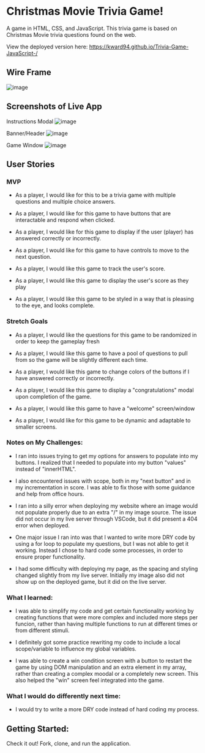 # Christmas Movie Trivia Game!

A game in HTML, CSS, and JavaScript. This trivia game is based on Christmas Movie trivia questions found on the web.

View the deployed version here: https://kward94.github.io/Trivia-Game-JavaScript-/

## Wire Frame

![image](https://user-images.githubusercontent.com/75279409/102917852-289ff000-4443-11eb-9ebd-3e36221321cd.png)

## Screenshots of Live App
Instructions Modal
![image](https://user-images.githubusercontent.com/75279409/102942397-75e78600-4472-11eb-82ee-4539e6ad9a87.png)

Banner/Header
![image](https://user-images.githubusercontent.com/75279409/102942327-4c2e5f00-4472-11eb-8f25-8cf404658ec7.png)

Game Window
![image](https://user-images.githubusercontent.com/75279409/102942256-14bfb280-4472-11eb-97c3-e54699533af7.png)


## User Stories

### MVP
- As a player, I would like for this to be a trivia game with multiple questions and multiple choice answers.

- As a player, I would like for this game to have buttons that are interactable and respond when clicked.

- As a player, I would like for this game to display if the user (player) has answered correctly or incorrectly.

- As a player, I would like for this game to have controls to move to the next question.

- As a player, I would like this game to track the user's score.

- As a player, I would like this game to display the user's score as they play

- As a player, I would like this game to be styled in a way that is pleasing to the eye, and looks complete.

### Stretch Goals
- As a player, I would like the questions for this game to be randomized in order to keep the gameplay fresh

- As a player, I would like this game to have a pool of questions to pull from so the game will be slightly different each time.

- As a player, I would like this game to change colors of the buttons if I have answered correctly or incorrectly.

- As a player, I would like this game to display a "congratulations" modal upon completion of the game.

-  As a player, I would like this game to have a "welcome" screen/window

- As a player, I would like for this game to be dynamic and adaptable to smaller screens.


### Notes on My Challenges:
- I ran into issues trying to get my options for answers to populate into my buttons. I realized that I needed to populate into my button "values" instead of "innerHTML".

- I also encountered issues with scope, both in my "next button" and in my incrementation in score. I was able to fix those with some guidance and help from office hours.

- I ran into a silly error when deploying my website where an image would not populate properly due to an extra "/" in my image source. The issue did not occur in my live server through VSCode, but it did present a 404 error when deployed.

- One major issue I ran into was that I wanted to write more DRY code by using a for loop to populate my questions, but I was not able to get it working. Instead I chose to hard code some processes, in order to ensure proper functionality.

- I had some difficulty with deploying my page, as the spacing and styling changed slightly from my live server. Initially my image also did not show up on the deployed game, but it did on the live server.



### What I learned:
- I was able to simplify my code and get certain functionality working by creating functions that were more complex and included more steps per funcion, rather than having multiple functions to run at different times or from different stimuli.

- I definitely got some practice rewriting my code to include a local scope/variable to influence my global variables.

- I was able to create a win condition screen with a button to restart the game by using DOM manipulation and an extra element in my array, rather than creating a complex moodal or a completely new screen. This also helped the "win" screen feel integrated into the game.



### What I would do differently next time:
- I would try to write a more DRY code instead of hard coding my process.

## Getting Started:

Check it out! Fork, clone, and run the application.